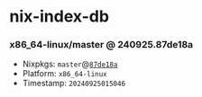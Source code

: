 # nix-index-db
### x86_64-linux/master @ 240925.87de18a
- Nixpkgs: `master`@[`87de18a`](https://github.com/NixOS/nixpkgs/commit/87de18a3b5ba06f03962a5570f183b5ff30c47b2)
- Platform: `x86_64-linux`
- Timestamp: `20240925015046`
